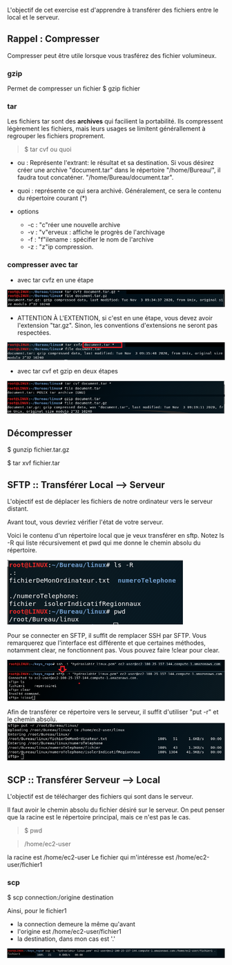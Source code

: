 L'objectif de cet exercise est d'apprendre à transférer des fichiers entre le local et le serveur.

## Rappel : Compresser
Compresser peut être utile lorsque vous trasférez des fichier volumineux.

### gzip
Permet de compresser un fichier
$ gzip fichier

### tar
Les fichiers tar sont des **archives** qui facilient la portabilité. Ils compressent légèrement les fichiers, mais leurs usages se limitent générallement à regrouper les fichiers proprement.

> $ tar cvf ou quoi
* ou : Représente l'extrant: le résultat et sa destination. 
Si vous désirez créer une archive "document.tar" dans le répertoire "/home/Bureau/", il faudra tout concaténer. "/home/Bureau/document.tar".
* quoi : représente ce qui sera archivé. Généralement, ce sera le contenu du répertoire courant (\*)

* options
  * -c : "c"réer une nouvelle archive
  * -v : "v"erveux : affiche le progrès de l'archivage
  * -f : "f"ilename : spécifier le nom de l'archive
  * -z : "z"ip compression.

### compresser avec tar
* avec tar cvfz en une étape
<img src ="./images/do_cvfz.png">

* ATTENTION À L'EXTENTION, si c'est en une étape, vous devez avoir l'extension "tar.gz". Sinon, les conventions d'extensions ne seront pas respectées.
<img src = "./images/dont_cvfz.png">

* avec tar cvf et gzip en deux étapes
<img src="./images/cvf.png">

## Décompresser
$ gunzip fichier.tar.gz

$ tar xvf fichier.tar

## SFTP :: Transférer Local --> Serveur
L'objectif est de déplacer les fichiers de notre ordinateur vers le serveur distant.

Avant tout, vous devriez vérifier l'état de votre serveur.

Voici le contenu d'un répertoire local que je veux transférer en sftp.
Notez ls -R qui liste récursivement et pwd qui me donne le chemin absolu du répertoire.

<img src="images/sftp3_local.png">

Pour se connecter en SFTP, il suffit de remplacer SSH par SFTP.
Vous remarquerez que l'interface est différente et que certaines méthodes, notamment clear, ne fonctionnent pas.
Vous pouvez faire !clear pour clear.

<img src="images/sftp2_diff.png">

Afin de transférer ce répertoire vers le serveur, il suffit d'utiliser "put -r" et le chemin absolu.
<img src="images/sftp3_put.png">

## SCP :: Transférer Serveur --> Local
L'objectif est de télécharger des fichiers qui sont dans le serveur.

Il faut avoir le chemin absolu du fichier désiré sur le serveur.
On peut penser que la racine est le répertoire principal, mais ce n'est pas le cas.

> $ pwd

> /home/ec2-user

la racine est /home/ec2-user
Le fichier qui m'intéresse est /home/ec2-user/fichier1

### scp
$ scp connection:/origine destination

Ainsi, pour le fichier1
* la connection demeure la même qu'avant 
* l'origine est /home/ec2-user/fichier1
* la destination, dans mon cas est '.'
<img src="images/scp.png">
















